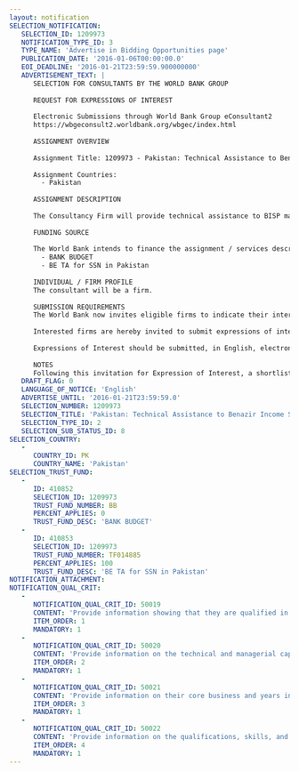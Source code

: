 ```yaml
---
layout: notification
SELECTION_NOTIFICATION: 
   SELECTION_ID: 1209973
   NOTIFICATION_TYPE_ID: 3
   TYPE_NAME: 'Advertise in Bidding Opportunities page'
   PUBLICATION_DATE: '2016-01-06T00:00:00.0'
   EOI_DEADLINE: '2016-01-21T23:59:59.900000000'
   ADVERTISEMENT_TEXT: |
      SELECTION FOR CONSULTANTS BY THE WORLD BANK GROUP
      
      REQUEST FOR EXPRESSIONS OF INTEREST
      
      Electronic Submissions through World Bank Group eConsultant2
      https://wbgeconsult2.worldbank.org/wbgec/index.html
      
      ASSIGNMENT OVERVIEW
      
      Assignment Title: 1209973 - Pakistan: Technical Assistance to Benazir Income Support Program in the First Phase of the Update of the National Socio-Economic Registry and Support for the Education Conditional Cash Transfer
      
      Assignment Countries:
        - Pakistan
      
      ASSIGNMENT DESCRIPTION
      
      The Consultancy Firm will provide technical assistance to BISP management (and more specifically to he Technical Working Group) for the design, launch, and implementation of the first phase of the update of the NSER. This would include inputs to the Guidelines / Operations Manual, and support to overseeing and coordination of activities to ensure consistency of implementation with the Operational Manual, including follow-up of the results and recommendations of both the spot checks (for data verification) as well as the Process Evaluation.  The Firm will also assist the BISP management in preparing for the nationwide rollout by preparing a report documenting the entire first phase and identifying lessons and recommendations.  Selective support may also be provided for preparing and supervising the implementation of revised operational arrangements in the Education Conditional Cash Transfer.
      
      FUNDING SOURCE
      
      The World Bank intends to finance the assignment / services described below under the following trust fund(s):
        - BANK BUDGET
        - BE TA for SSN in Pakistan
      
      INDIVIDUAL / FIRM PROFILE
      The consultant will be a firm. 
      
      SUBMISSION REQUIREMENTS
      The World Bank now invites eligible firms to indicate their interest in providing the services.  Interested firms must provide information indicating that they are qualified to perform the services (brochures, description of similar assignments, experience in similar conditions, availability of appropriate skills among staff, etc. for firms; CV and cover letter for individuals).  Please note that the total size of all attachments should be less than 5MB.  Consultants may associate to enhance their qualifications.
      
      Interested firms are hereby invited to submit expressions of interest.
      
      Expressions of Interest should be submitted, in English, electronically through World Bank Group eTendering (https://wbgeconsult2.worldbank.org/wbgec/index.html)
      
      NOTES
      Following this invitation for Expression of Interest, a shortlist of qualified firms will be formally invited to submit proposals.  Shortlisting and selection will be subject to the availability of funding.
   DRAFT_FLAG: 0
   LANGUAGE_OF_NOTICE: 'English'
   ADVERTISE_UNTIL: '2016-01-21T23:59:59.0'
   SELECTION_NUMBER: 1209973
   SELECTION_TITLE: 'Pakistan: Technical Assistance to Benazir Income Support Program in the First Phase of the Update of the National Socio-Economic Registry and Support for the Education Conditional Cash Transfer'
   SELECTION_TYPE_ID: 2
   SELECTION_SUB_STATUS_ID: 8
SELECTION_COUNTRY: 
   - 
      COUNTRY_ID: PK
      COUNTRY_NAME: 'Pakistan'
SELECTION_TRUST_FUND: 
   - 
      ID: 410852
      SELECTION_ID: 1209973
      TRUST_FUND_NUMBER: BB
      PERCENT_APPLIES: 0
      TRUST_FUND_DESC: 'BANK BUDGET'
   - 
      ID: 410853
      SELECTION_ID: 1209973
      TRUST_FUND_NUMBER: TF014885
      PERCENT_APPLIES: 100
      TRUST_FUND_DESC: 'BE TA for SSN in Pakistan'
NOTIFICATION_ATTACHMENT: 
NOTIFICATION_QUAL_CRIT: 
   - 
      NOTIFICATION_QUAL_CRIT_ID: 50019
      CONTENT: 'Provide information showing that they are qualified in the field of the assignment. More specific, provide information regarding the experience of implementing safety net programs in developing countries, particularly targeted cash transfers programs, including practical experience of developing operations manuals, MIS, working in the field, provide training to government and partner organizations involved in implementation, etc. At least three similar assignments are a requirement.'
      ITEM_ORDER: 1
      MANDATORY: 1
   - 
      NOTIFICATION_QUAL_CRIT_ID: 50020
      CONTENT: 'Provide information on the technical and managerial capabilities of the firm.'
      ITEM_ORDER: 2
      MANDATORY: 1
   - 
      NOTIFICATION_QUAL_CRIT_ID: 50021
      CONTENT: 'Provide information on their core business and years in business. Provide information about working experience in South Asia and in particular in Pakistan'
      ITEM_ORDER: 3
      MANDATORY: 1
   - 
      NOTIFICATION_QUAL_CRIT_ID: 50022
      CONTENT: 'Provide information on the qualifications, skills, and experience of key staff.'
      ITEM_ORDER: 4
      MANDATORY: 1
---
```

